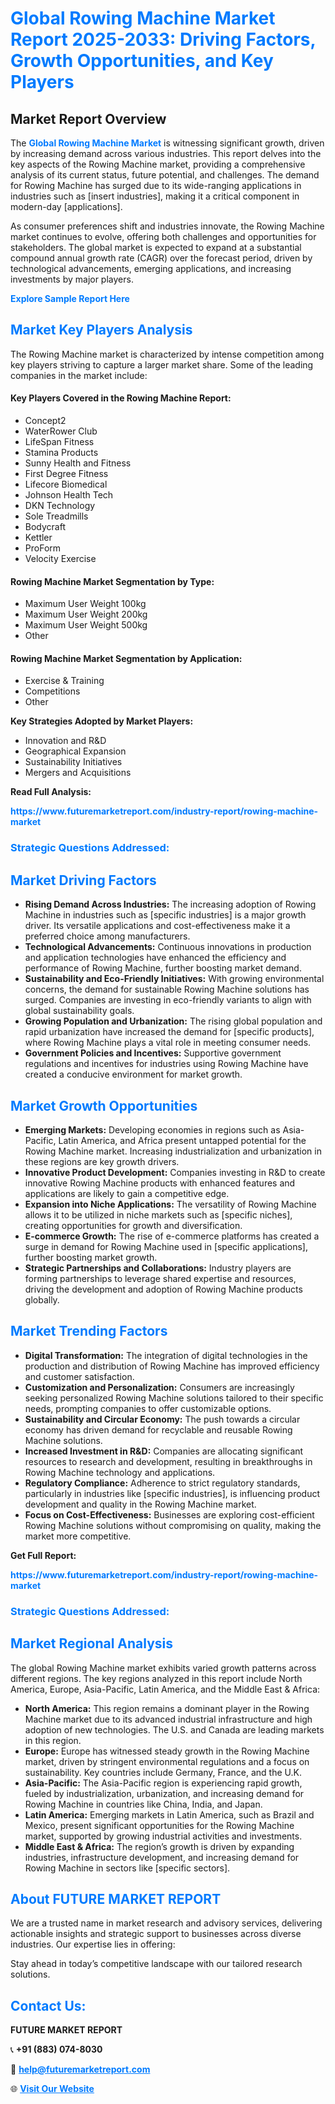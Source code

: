 <h1 style="color: #007BFF;">Global Rowing Machine Market Report 2025-2033: Driving Factors, Growth Opportunities, and Key Players</h1>

<section id="overview">
<h2>Market Report Overview</h2>
<p>The <a href="https://www.futuremarketreport.com/industry-report/rowing-machine-market" style="color: #007BFF; text-decoration: none;"><strong>Global Rowing Machine Market</strong></a> is witnessing significant growth, driven by increasing demand across various industries. This report delves into the key aspects of the Rowing Machine market, providing a comprehensive analysis of its current status, future potential, and challenges. The demand for Rowing Machine has surged due to its wide-ranging applications in industries such as [insert industries], making it a critical component in modern-day [applications].</p>
<p>As consumer preferences shift and industries innovate, the Rowing Machine market continues to evolve, offering both challenges and opportunities for stakeholders. The global market is expected to expand at a substantial compound annual growth rate (CAGR) over the forecast period, driven by technological advancements, emerging applications, and increasing investments by major players.</p>
</section>

<section id="overview">
<p><a href="https://www.futuremarketreport.com/request-sample/reportId=90028" style="color: #007BFF; text-decoration: none;"><strong>Explore Sample Report Here</strong></a></p>
</section>

<section id="key-players">
<h2 style="color: #007BFF;">Market Key Players Analysis</h2>
<p>The Rowing Machine market is characterized by intense competition among key players striving to capture a larger market share. Some of the leading companies in the market include:</p>
<h4>Key Players Covered in the Rowing Machine Report:</h4>
<ul><li>Concept2</li><li>WaterRower Club</li><li>LifeSpan Fitness</li><li>Stamina Products</li><li>Sunny Health and Fitness</li><li>First Degree Fitness</li><li>Lifecore Biomedical</li><li>Johnson Health Tech</li><li>DKN Technology</li><li>Sole Treadmills</li><li>Bodycraft</li><li>Kettler</li><li>ProForm</li><li>Velocity Exercise</li></ul>
<h4>Rowing Machine Market Segmentation by Type:</h4>
<ul><li>Maximum User Weight 100kg</li><li>Maximum User Weight 200kg</li><li>Maximum User Weight 500kg</li><li>Other</li></ul>

<h4>Rowing Machine Market Segmentation by Application:</h4>
<ul><li>Exercise &amp; Training</li><li>Competitions</li><li>Other</li></ul>
<p><strong>Key Strategies Adopted by Market Players:</strong></p>
<ul>
<li>Innovation and R&D</li>
<li>Geographical Expansion</li>
<li>Sustainability Initiatives</li>
<li>Mergers and Acquisitions</li>
</ul>
</section>

<section>
<p><strong>Read Full Analysis: </strong></p><a href="https://www.futuremarketreport.com/industry-report/rowing-machine-market" style="color: #007BFF; text-decoration: none;"><strong>https://www.futuremarketreport.com/industry-report/rowing-machine-market</strong></a>
<h3 style="color: #007BFF;">Strategic Questions Addressed:</h3>
</section>

<section id="driving-factors">
<h2 style="color: #007BFF;">Market Driving Factors</h2>
<ul>
<li><strong>Rising Demand Across Industries:</strong> The increasing adoption of Rowing Machine in industries such as [specific industries] is a major growth driver. Its versatile applications and cost-effectiveness make it a preferred choice among manufacturers.</li>
<li><strong>Technological Advancements:</strong> Continuous innovations in production and application technologies have enhanced the efficiency and performance of Rowing Machine, further boosting market demand.</li>
<li><strong>Sustainability and Eco-Friendly Initiatives:</strong> With growing environmental concerns, the demand for sustainable Rowing Machine solutions has surged. Companies are investing in eco-friendly variants to align with global sustainability goals.</li>
<li><strong>Growing Population and Urbanization:</strong> The rising global population and rapid urbanization have increased the demand for [specific products], where Rowing Machine plays a vital role in meeting consumer needs.</li>
<li><strong>Government Policies and Incentives:</strong> Supportive government regulations and incentives for industries using Rowing Machine have created a conducive environment for market growth.</li>
</ul>
</section>

<section id="growth-opportunities">
<h2 style="color: #007BFF;">Market Growth Opportunities</h2>
<ul>
<li><strong>Emerging Markets:</strong> Developing economies in regions such as Asia-Pacific, Latin America, and Africa present untapped potential for the Rowing Machine market. Increasing industrialization and urbanization in these regions are key growth drivers.</li>
<li><strong>Innovative Product Development:</strong> Companies investing in R&D to create innovative Rowing Machine products with enhanced features and applications are likely to gain a competitive edge.</li>
<li><strong>Expansion into Niche Applications:</strong> The versatility of Rowing Machine allows it to be utilized in niche markets such as [specific niches], creating opportunities for growth and diversification.</li>
<li><strong>E-commerce Growth:</strong> The rise of e-commerce platforms has created a surge in demand for Rowing Machine used in [specific applications], further boosting market growth.</li>
<li><strong>Strategic Partnerships and Collaborations:</strong> Industry players are forming partnerships to leverage shared expertise and resources, driving the development and adoption of Rowing Machine products globally.</li>
</ul>
</section>

<section id="trending-factors">
<h2 style="color: #007BFF;">Market Trending Factors</h2>
<ul>
<li><strong>Digital Transformation:</strong> The integration of digital technologies in the production and distribution of Rowing Machine has improved efficiency and customer satisfaction.</li>
<li><strong>Customization and Personalization:</strong> Consumers are increasingly seeking personalized Rowing Machine solutions tailored to their specific needs, prompting companies to offer customizable options.</li>
<li><strong>Sustainability and Circular Economy:</strong> The push towards a circular economy has driven demand for recyclable and reusable Rowing Machine solutions.</li>
<li><strong>Increased Investment in R&D:</strong> Companies are allocating significant resources to research and development, resulting in breakthroughs in Rowing Machine technology and applications.</li>
<li><strong>Regulatory Compliance:</strong> Adherence to strict regulatory standards, particularly in industries like [specific industries], is influencing product development and quality in the Rowing Machine market.</li>
<li><strong>Focus on Cost-Effectiveness:</strong> Businesses are exploring cost-efficient Rowing Machine solutions without compromising on quality, making the market more competitive.</li>
</ul>
</section>

<section>
<p><strong>Get Full Report: </strong></p><a href="https://www.futuremarketreport.com/industry-report/rowing-machine-market" style="color: #007BFF; text-decoration: none;"><strong>https://www.futuremarketreport.com/industry-report/rowing-machine-market</strong></a>
<h3 style="color: #007BFF;">Strategic Questions Addressed:</h3>
</section>


<section id="regional-analysis">
<h2 style="color: #007BFF;">Market Regional Analysis</h2>
<p>The global Rowing Machine market exhibits varied growth patterns across different regions. The key regions analyzed in this report include North America, Europe, Asia-Pacific, Latin America, and the Middle East & Africa:</p>
<ul>
<li><strong>North America:</strong> This region remains a dominant player in the Rowing Machine market due to its advanced industrial infrastructure and high adoption of new technologies. The U.S. and Canada are leading markets in this region.</li>
<li><strong>Europe:</strong> Europe has witnessed steady growth in the Rowing Machine market, driven by stringent environmental regulations and a focus on sustainability. Key countries include Germany, France, and the U.K.</li>
<li><strong>Asia-Pacific:</strong> The Asia-Pacific region is experiencing rapid growth, fueled by industrialization, urbanization, and increasing demand for Rowing Machine in countries like China, India, and Japan.</li>
<li><strong>Latin America:</strong> Emerging markets in Latin America, such as Brazil and Mexico, present significant opportunities for the Rowing Machine market, supported by growing industrial activities and investments.</li>
<li><strong>Middle East & Africa:</strong> The region’s growth is driven by expanding industries, infrastructure development, and increasing demand for Rowing Machine in sectors like [specific sectors].</li>
</ul>
</section>

<footer>
<h2 style="color: #007BFF;">About FUTURE MARKET REPORT</h2>
<p>We are a trusted name in market research and advisory services, delivering actionable insights and strategic support to businesses across diverse industries. Our expertise lies in offering:</p>

<p>Stay ahead in today’s competitive landscape with our tailored research solutions.</p>

<h2 style="color: #007BFF;">Contact Us:</h2>
<p><strong>FUTURE MARKET REPORT</strong></p>
<p>📞 <strong>+91 (883) 074-8030</strong></p>
<p>📧 <strong><a href="mailto:help@futuremarketreport.com" style="color: #007BFF;">help@futuremarketreport.com</a></strong></p>
<p>🌐 <strong><a href="https://www.futuremarketreport.com/" style="color: #007BFF;">Visit Our Website</a></strong></p>
</footer>
